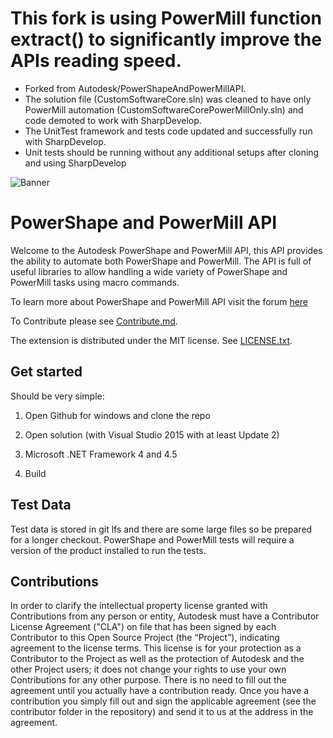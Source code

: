 # This fork is using PowerMill function extract() to significantly improve the APIs reading speed.
- Forked from Autodesk/PowerShapeAndPowerMillAPI. 
- The solution file (CustomSoftwareCore.sln) was cleaned to have only PowerMill automation (CustomSoftwareCorePowerMillOnly.sln) and code demoted to work with SharpDevelop. 
- The UnitTest framework and tests code updated and successfully run with SharpDevelop.
- Unit tests should be running without any additional setups after cloning and using SharpDevelop

![Banner](Banner.png)

# PowerShape and PowerMill API
Welcome to the Autodesk PowerShape and PowerMill API, this API provides the ability to automate both PowerShape and PowerMill. The API is full of useful libraries to allow handling a wide variety of PowerShape and PowerMill tasks using macro commands. 

To learn more about PowerShape and PowerMill API visit the forum [here](https://forums.autodesk.com/t5/powershape-and-powermill-api/getting-started-with-powershape-and-powermill-api/td-p/6868839)

To Contribute please see [Contribute.md](Contribute.md). 

The extension is distributed under the MIT license. See [LICENSE.txt](LICENSE.txt).

## Get started
Should be very simple:

1) Open Github for windows and clone the repo

2) Open solution (with Visual Studio 2015 with at least Update 2)

3) Microsoft .NET Framework 4 and 4.5

4) Build

## Test Data
Test data is stored in git lfs and there are some large files so be prepared for a longer checkout.
PowerShape and PowerMill tests will require a version of the product installed to run the tests.

## Contributions
In order to clarify the intellectual property license granted with Contributions from any person or entity, Autodesk must have a Contributor License Agreement ("CLA") on file that has been signed by each Contributor to this Open Source Project (the “Project”), indicating agreement to the license terms. This license is for your protection as a Contributor to the Project as well as the protection of Autodesk and the other Project users; it does not change your rights to use your own Contributions for any other purpose. There is no need to fill out the agreement until you actually have a contribution ready. Once you have a contribution you simply fill out and sign the applicable agreement (see the contributor folder in the repository) and send it to us at the address in the agreement.

